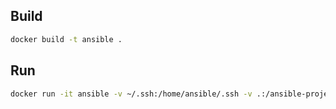 ## Build
```bash
docker build -t ansible .
```

## Run
```bash
docker run -it ansible -v ~/.ssh:/home/ansible/.ssh -v .:/ansible-project bash 
```
